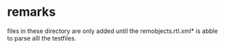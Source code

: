 # remarks

files in these directory are only added
until the remobjects.rtl.xml* 
is abble to parse alll the testfiles.